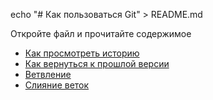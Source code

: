 echo "# Как пользоваться Git" > README.md

Откройте файл и прочитайте содержимое

- [Как просмотреть историю](./log_help.md)
- [Как вернуться к прошлой версии](./reset_help.md)
- [Ветвление](./branch_help.md)
- [Слияние веток](./merge_help.md)
